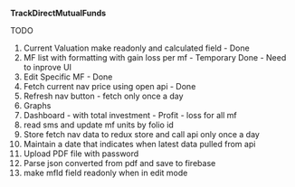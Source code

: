 **TrackDirectMutualFunds**

TODO
1. Current Valuation make readonly and calculated field - Done
2. MF list with formatting with gain loss per mf - Temporary Done - Need to inprove UI
3. Edit Specific MF - Done 
4. Fetch current nav price using open api - Done
5. Refresh nav button - fetch only once a day  
6. Graphs
7. Dashboard - with total investment - Profit - loss for all mf
8. read sms and update mf units by folio id 
9. Store fetch nav data to redux store and call api only once a day
10. Maintain a date that indicates when latest data pulled from api
11. Upload PDF file with password
12. Parse json converted from pdf and save to firebase
13. make mfId field readonly when in edit mode

